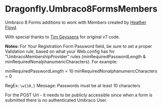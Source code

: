 # Dragonfly.Umbraco8FormsMembers #

Umbraco 8 Forms additions to work with Members created by [Heather Floyd](https://www.HeatherFloyd.com).

With special thanks to [Tim Geyssens](https://github.com/TimGeyssens/MemberToolsForUmbracoForms.git) for original v7 code. 


**Notes:**
For Your Registration Form Password field, be sure to set a proper Validation rule, based on what your Web.config has for "UmbracoMembershipProvider" rules (minRequiredPasswordLength & minRequiredNonalphanumericCharacters). For example:
 
minRequiredPasswordLength = 10
minRequiredNonalphanumericCharacters = 0

RegEx: `\w{10,}`
Message: Passwords must be at least 10 characters

For the POST Url - it needs to be publicly accessible since when a form is submitted there is no authenticated Umbraco User.